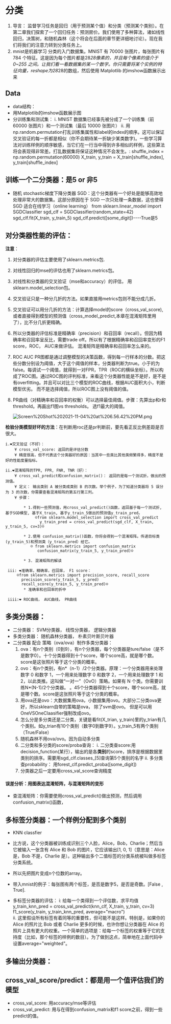 # 分类
1. 导言： 监督学习任务是回归（用于预测某个值）和分类（预测某个类别）。在第二章我们探索了一个回归任务：预测房价。我们使用了多种算法，诸如线性回归，决策树，和随机森林（这个将会在后面的章节更详细地讨论）。现在我们将我们的注意力转到分类任务上。
2. mnist是机器学习 分类的入门数据集。MNIST 有 70000 张图片，每张图片有 784 个特征。这是因为每个图片都是28*28像素的，并且每个像素的值介于 0~255 之间。让我们看一看数据集的某一个数字。你只需要将某个实例的特征向量，reshape为28*28的数组，然后使用 Matplotlib 的imshow函数展示出来

## Data
* data结构：
* 用Matplotlib的imshow函数展示图
* 分训练集和测试集： 
        i. MNIST 数据集已经事先被分成了一个训练集（前 60000 张图片）和一个测试集（最后 10000 张图片）
        ii. 用np.random.permutation打乱训练集属性和label的index的顺序。这可以保证交叉验证的每一折都是相似（你不会期待某一折缺少某类数字)。一些学习算法对训练样例的顺序敏感，当它们在一行当中得到许多相似的样例，这些算法将会表现得非常差。打乱数据集将保证这种情况不会发生。:
            shuffle_index = np.random.permutation(60000)
            X_train, y_train = X_train[shuffle_index], y_train[shuffle_index]
        

## 训练一个二分类器：是5 or 非5
* 随机 stochastic梯度下降分类器 SGD：这个分类器有一个好处是能够高效地处理非常大的数据集。这部分原因在于 SGD 一次只处理一条数据，这也使得 SGD 适合在线学习（online learning）
        from sklearn.linear_model import SGDClassifier
        sgd_clf = SGDClassifier(random_state=42)
        sgd_clf.fit(X_train, y_train_5)
        sgd_clf.predict([some_digit])----True是5

## 对分类器性能的评估：     
**注意**：      
1. 对分类器的评估主要使用了sklearn.metrics包.     
2. 对线性回归的mse的评估也用了sklearn.metrics包。     
3. 对线性和分类器的交叉验证（mse和accuracy）的评估， 用sklearn.model_selection包。     
4. 交叉验证只是一种分几折的方法。如果直接用metrics包则不能分成几折。
5. 交叉验证可以用分几折的方法：计算选择model的score（cross_val_score),或者直接得到模型的预测值（cross_model_predict,本章在混淆矩阵里用了），比不分几折更精确。 
5. 所以分类器的评估标准是精确率（precision）和召回率（recall）。但因为精确率和召回率呈反比，需要trade off。所以有了根据精确率和召回率变形的F1 score，ROC， AUC来做评估。 混淆矩阵是精确率和召回率怎么来的。
6. ROC AUC PR图都是通过调整模型的决策函数，得到每一行样本的分数。把这些分数分别设为阈值，大于这个阈值的样本，分类器判断为true。小于的为false。每调试一个阈值，就得到一对FPR，TPR（ROC的横纵坐标）。所以构成了ROC图。通过ROC图的评判标准，来看这个分类器性能是不是好，是不是有overfitting。并且可以对比三个模型的ROC曲线，根据AUC面积大小，判断模型优劣。 而不是选择阈值，所以ROC图上没有阈值的值。
7. PR曲线（对精确率和召回率的权衡）可以选择最佳阈值。步骤：先算出p和r和threshold。再画出f1图vs thresholds。 选f1最大的阈值。
      
      ![Screen%20Shot%202021-11-04%20at%206.56.42%20PM.png](attachment:Screen%20Shot%202021-11-04%20at%206.56.42%20PM.png)

**检验分类模型好坏的方法**：在判断用roc还是pr判断前，要先看正反比例差距是否很大。     

    i.❤️交叉验证（不好）：
        ¥ cross_val_score: 返回的是评估分数
        ¥ 精度很高，但不代表这个分类器好的原因：当其中一些类比其他类频繁得多，精度不是好的性能度量指标。
         
    ii.❤️混淆矩阵的TPR, FPR, FNR, TNR（好）：
        ¥ cross_val_predict和confusion_matrix()： 返回的是每一个测试折，做出的预测值。
        ¥ 定义： 输出类别 A 被分类成类别 B 的次数。举个例子，为了知道分类器将 5 误分为 3 的次数，你需要查看混淆矩阵的第五行第三列。
        ¥ 步骤： 
        
            * 1.得到一些预测值，用cross_val_predict()函数，返回基于每一个测试折, 基于SGD模型, 基于X_train, 基于y_train_5做出的预测值y_train_pred。
                 ☺️from sklearn.model_selection import cross_val_predict
                   y_train_pred = cross_val_predict(sgd_clf, X_train, y_train_5, cv=3)☺️ 
                
            * 2.使用 confusion_matrix()函数，你将会得到一个混淆矩阵。传递目标类(y_train_5)和预测类（y_train_pred）给它。
               ☺️ from sklearn.metrics import confusion_matrix
                  confusion_matrix(y_train_5, y_train_pred)☺️
                 
            * 3. 混淆矩阵的解读 
            
     iii: ❤️准确率，精确率，召回率， F1 score： 
         ☺️from sklearn.metrics import precision_score, recall_score
           precision_score(y_train_5, y_pred)
           recall_score(y_train_5, y_train_pred)☺️
            * 准确率和召回率的折中 
        
     iiii:❤️ ROC曲线， AUC曲线， PR曲线



## 多类分类器：
* 二分类器： SVM分类器， 线性分类器， 逻辑分类器
* 多类分类器： 随机森林分类器， 朴素贝叶斯贝叶器
* 二分类器 配合 策略（ova/ova）制作多类分类器： 
    1. ova：有n个类别（0到9），有n个分类器，每个分类器是ture/false（是不是数字0）。十个分类器得到十个score，哪个score高，就是哪个数。score是这张照片等于这个分类的概率。
    2. ovo：有n个类别，有n*（n-1）/2个分类器。原理：一个分类器用来处理数字 0 和数字 1，一个用来处理数字 0 和数字 2，一个用来处理数字 1 和 2，以此类推。这叫做“一对一”（OvO）策略。如果有 N 个类。你需要训练N*(N-1)/2个分类器。 。45个分类器得到十个score，哪个score高，就是哪个数。score是这张照片等于这个分类的概率。
    3. 用ova还是ovo：大数据集用ova，小数据集用ovo。大部分二分类ova更好，所以sklearn自带的策略是ova， 除了svm是ovo。 但是可以用OneVSOneClaasifier强制改成ovo。
    4. 怎么分是多分类还是二分类，关键是看fit(X_trian, y_train)里的y_trian有几个类别。如y_trian有10个类别（数字0到数字9）。y_train_5有两个类别（True/False）
    5. 随机森林不用ova/ovo。因为自动多分类
    6. 二分类和多分类的score/proba查询：
        i. 二分类查score:用decision_function(某行），输出的是各**类别**的score，排序是根据数据里类别的排序。需要用sgd_clf.classes_[5]查询第5个类别的名字
        ii. 多分类查probability： 用forest_clf.predict_proba([some_digit])
    7. 分类器之后一定要用cross_val_score查询精度

        

#### 误差分析：用图表达混淆矩阵，与混淆矩阵的变形

* 查混淆矩阵：你需要使用cross_val_predict()做出预测，然后调用confusion_matrix()函数，


## 多标签分类器：一个样例分配到多个类别
* KNN classfier
* 比方说，这个分类器被训练成识别三个人脸，Alice，Bob，Charlie；然后当它被输入一张含有 Alice 和 Bob 的图片，它应该输出[1, 0, 1]（意思是：Alice 是，Bob 不是，Charlie 是）。这种输出多个二值标签的分类系统被叫做多标签分类系统。
* 所以先把图片变成n个位数的array。
* 带入mnist的例子：每张图有两个标签，是否是数字5，是否是奇数。[False
, True]. 

* 多标签分类器的评估：
        i: 给每一个类得到一个评估数，求平均值
               y_train_knn_pred = cross_val_predict(knn_clf, X_train, y_train, cv=3)
               f1_score(y_train, y_train_knn_pred, average="macro")  
        ii. 这里假设所有标签有着同等的重要性，但可能不是这样。特别是，如果你的 Alice 的照片比 Bob 或者 Charlie 更多的时候，也许你想让分类器在 Alice 的照片上具有更大的权重。一个简单的选项是：给每一个标签的权重等于它的支持度（比如，那个标签的样例的数目）。为了做到这点，简单地在上面代码中设置average="weighted"。

## 多输出分类器： 
           
      
      
  
## cross_val_score/predict：都是用一个值评估我们的模型
* cross_val_score: 用accuracy/mse等评估
* cross_val_predict: 用与在得到confusion_matrix和f1 score之前，得到一些predict的值。